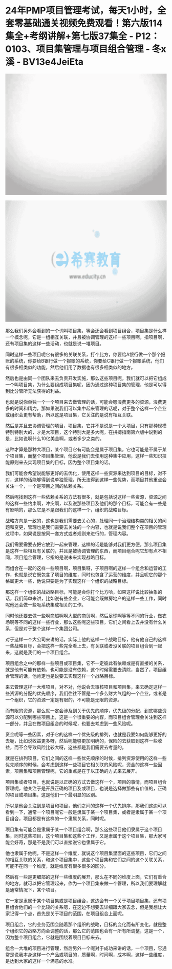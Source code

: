 # 24年PMP项目管理考试，每天1小时，全套零基础通关视频免费观看！第六版114集全+考纲讲解+第七版37集全 - P12：0103、项目集管理与项目组合管理 - 冬x溪 - BV13e4JeiEta

![](img/167d2931443a8c6fea6b34fb0c045cc1_0.png)

![](img/167d2931443a8c6fea6b34fb0c045cc1_1.png)

那么我们另外会看到的一个词叫项目集，等会还会看到项目组合，项目集是什么样一个概念呢，它是一组相互关联，并且被协调管理的这样一些项目啊，指项目啊，还有项目集的这样一些活动，也就是说一堆项目。

同时这样一些项目呢它有很多的关联关系，打个比方，你要给A银行做一个那个报账的系统，你要给B银行做一个报账的系统，你要给C银行做一个报账系统，他们有很多相类似的功能，然后他们用了数据也有很多相类似的地方。

然后也是由同一个团队来去负责开发实施，那么这些项目呢，我们就可以把它组成一个叫项目集，为什么要组成项目集呢，因为通过这种项目集的管理，他是可以得到比分管所无法获得的利益。

也就是说你单独一个一个项目来去做管理的话，可能会嗯浪费更多的资源，浪费更多的时间和精力，那如果说我们可以集中起来管理的话呢，对于整个这样一个企业或组织会更有帮助，所以这是项目集，它关注的是说有相互关联。

然后是并且去协调管理的项目，项目集，它并不是说是一个大项目，只有那种规模特别特别大的，才是大项目，这个特别大是多大呢，在拼搏指南第六版中说到的是，比如说啊什么10亿美金啊，或者多少之类的。

这种才算是那种大项目，某个项目它有可能会是属于项目集，它也可能是不属于某个项目集，而整个项目集管理，他说是我们去使用这种集中应用，这样一些知识技能原则来去实现项目集的目标，因为整个项目集的话。

我们可能会希望说能够更好的去优化，使用这样一些资源来达到项目的目标，对不对，这样的话能够得到说单独管理，所无法得到这样一些优势，而项目其他重点会关注一个，一个是项目之间的依赖关系。

然后呢找到这样一些依赖关系的方法有很多，就是包括说这样一些资源，资源之间的这样一些约束啊，冲突啊，以及说那些项目及他们的那个目标，可能会有一些是有影响的，那么它是不是跟我们的这样一个，组织的战略目标。

战略方向是一致的，这也是我们需要去关心的，处理同一个治理结构类的相关的问题和变更，管理也是我们需要去关注的一个内容，也就是说我们整个在项目的管理过程中，如果说是按同一套方式或者规则来进行的，管理内容。

我们需要需要去把它放到一起来管理，这样的话是能够对我们更方便，那么项目集是这样一些相互有关联的，并且是被协调管理的东西，而项目组合呢它却有点不相同，项目组合管理，它指的是说未来实现战略目标。

而组合在一起的这样一些项目啊，项目集呀，子项目啊的这样一个组合和运营的工作，也就是说它既包含了项目的维度，同时也包含了运营的维度，并且呢它的那个格局更大一些，他说只要是为了实现这样一个组织的战略目标。

那这样一个组织的战战略目标，可能是会你打个比方哈，如果这样说比较抽象的话，我们简单来讲，比如说有些企业，它可能会既做房地产的这样一些工作，同时呢他还会做一些呃系统集成相关的工作。

同时他还要去做一些啊商超啊啊大型的商贸啊，然后足球啊等等不同的行业，做农场啊等不同的这样一些行业，那么这些呢这些项目，它们之间看上去并没有什么关系，但是对于整个这样一个集团公司。

对于这样一个大公司来讲的话，实际上他的这样一个战略目标，他有他自己的这样一些战略目标，会把这样一些完全看上去，有关联或者没关联的项目组合到一起来，这就是我们的一个项目组合。

项目组合之中的那样一些项目或项目集，它不一定彼此有依赖或是有直接的关系，就是他有可能有依赖，也可能是没有依赖，这个时候需要去清除，当然了，项目组合管理的话，他肯定也是说要去实现这样一个战略目标。

来去管理这样一大堆项目，对不对，他说会去审核项目和项目集，来去确定这样一些资源的分配的优先顺序，我们往往不管是一个多么财大气粗的一个企业，或者是一个组织，它的资源一定是有限的，不可能是无限的资源。

而有限的资源，那么就一定会涉及到关于优先的顺序，优先级的分配，到底哪些资源可以分配到哪些项目上，这是一个很重要的内容，而项目组合管理会关注到这样一部分，并且在做项目组合的时候呢，也要去考虑到一些风险呢。

资金呢等一些因素，对于它的这样一个优先级的排列，也就是我要如何能够更好的去呃，比如说收益更多呀，然后呃能够更加明确的，保险的去获取到这样一些收益，而不会导致风险比较大呀，这些都是我们需要去考量的。

就是在排列项目，它们之间的这样一些优先顺序的时候，排列资源使用的这样一些优先顺序的时候，会考虑到这样一些项目它相关联的风险呢，资金的这样一些因素，项目集和项目管理呢，它的重点是在于以正确的方式来去展开。

项目集或者项目，也就说是以正确的方式去做这样一个，项目的事情，而项目组合管理呢，他关注于是开展正确的项目及或项目，也说是选择做那些有价值的，正确的项目或项目集，这是他们一个最明显的区别。

所以是他会关注到是项目和项目，他们之间的这样一个优先排序，那我们这边可以看到一下，通常一个项目呢它一般是隶属于某一个项目集，或者是隶属于某一个项目组合，项目都是有这样的一个隶属关系，同时呢。

项目集有可能会是隶属于某一个项目组合啊，那么这些项目他们隶属于这个项目集，同时这些项目，这个项目集和这些个工作，又是隶属于这个项目集，那大家可能会好奇，那是不是我们可以直接说它也隶属于它。

他也隶属于他呢，不是这样一个维度，就说这个项目集里面的这些项目，它们之间的相互关联的关系，和这个项目集中，这些个项目集和它们之间的这个关联关系，可能不在同一个维度，就是维度有很多很多的区分。

然后有一些是更细部的这样一些维度的展开，那么在不同的维度上面，它们有重合的地方，就可以把它管理起来，作为一个项目集来做一个管理，所以我们要理解就是通常情况下，某个项目。

它一定是隶属于某个项目集或是项目组合，这边会有一个关于项目项目集，还有项目组合他们的一个比较的关系嗯，在这边不想要去详细跟大家去念，但是我想让大家记得一个点，首先是关于项目的范围，在项目组合上面呢。

项目组合，它的业务范围会随着那个组织的战略，目标的变化而有所变化，就是整个组织它的战略方向会调整的话，那么它的范围也会有一所有所调整，这是一个，因为整个项目组合，它就是围绕着项目目标来去。

组合一大堆的项目进行管理，然后另外一个呢对于成功来讲的话，一个项目，它通常是说我本身这样一个产品或项目的，质量啊，时间啊，成本啊，这样一些维度，是达到大家的这样一个满意的水准。

